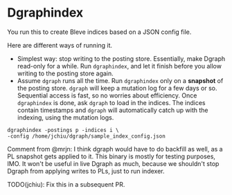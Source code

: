 # Dgraphindex

You run this to create Bleve indices based on a JSON config file.

Here are different ways of running it.
* Simplest way: stop writing to the posting store. Essentially, make Dgraph read-only for a while. Run `dgraphindex`, and let it finish before you allow writing to the posting store again.
* Assume `dgraph` runs all the time. Run `dgraphindex` only on a **snapshot** of the posting store. `dgraph` will keep a mutation log for a few days or so. Sequential access is fast, so no worries about efficiency. Once `dgraphindex` is done, ask `dgraph` to load in the indices. The indices contain timestamps and `dgraph` will automatically catch up with the indexing, using the mutation logs.

```
dgraphindex -postings p -indices i \
-config /home/jchiu/dgraph/sample_index_config.json
```

Comment from @mrjn:
I think dgraph would have to do backfill as well, as a PL snapshot gets applied to it. This binary is mostly for testing purposes, IMO. It won't be useful in live Dgraph as much, because we shouldn't stop Dgraph from applying writes to PLs, just to run indexer.

TODO(jchiu): Fix this in a subsequent PR.